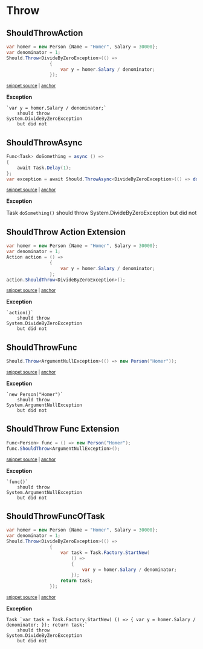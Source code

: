 # Throw


## ShouldThrowAction

<!-- snippet: ShouldThrowExamples.ShouldThrowAction.codeSample.approved.cs -->
<a id='snippet-ShouldThrowExamples.ShouldThrowAction.codeSample.approved.cs'></a>
```cs
var homer = new Person {Name = "Homer", Salary = 30000};
var denominator = 1;
Should.Throw<DivideByZeroException>(() =>
                {
                    var y = homer.Salary / denominator;
                });
```
<sup><a href='/src/DocumentationExamples/CodeExamples/ShouldThrowExamples.ShouldThrowAction.codeSample.approved.cs#L1-L6' title='File snippet `ShouldThrowExamples.ShouldThrowAction.codeSample.approved.cs` was extracted from'>snippet source</a> | <a href='#snippet-ShouldThrowExamples.ShouldThrowAction.codeSample.approved.cs' title='Navigate to start of snippet `ShouldThrowExamples.ShouldThrowAction.codeSample.approved.cs`'>anchor</a></sup>
<!-- endSnippet -->

**Exception**

<!-- include: ShouldThrowExamples.ShouldThrowAction.exceptionText.approved.txt. path: /src/DocumentationExamples/CodeExamples/ShouldThrowExamples.ShouldThrowAction.exceptionText.approved.txt -->
```
`var y = homer.Salary / denominator;`
    should throw
System.DivideByZeroException
    but did not
```
<!-- endInclude -->


## ShouldThrowAsync

<!-- snippet: ShouldThrowAsync -->
<a id='snippet-shouldthrowasync'></a>
```cs
Func<Task> doSomething = async () =>
{
    await Task.Delay(1);
};
var exception = await Should.ThrowAsync<DivideByZeroException>(() => doSomething());
```
<sup><a href='/src/Shouldly.Tests/ShouldThrowAsync/FuncOfTaskScenarioAsync.cs#L106-L112' title='File snippet `shouldthrowasync` was extracted from'>snippet source</a> | <a href='#snippet-shouldthrowasync' title='Navigate to start of snippet `shouldthrowasync`'>anchor</a></sup>
<!-- endSnippet -->

**Exception**

Task `doSomething()` <!-- include: FuncOfTaskScenarioAsync.ShouldThrowAsync.approved.txt. path: /src/Shouldly.Tests/ShouldThrowAsync/FuncOfTaskScenarioAsync.ShouldThrowAsync.approved.txt -->
    should throw
System.DivideByZeroException
    but did not <!-- endInclude -->


## ShouldThrow Action Extension

<!-- snippet: ShouldThrowExamples.ShouldThrowActionExtension.codeSample.approved.cs -->
<a id='snippet-ShouldThrowExamples.ShouldThrowActionExtension.codeSample.approved.cs'></a>
```cs
var homer = new Person {Name = "Homer", Salary = 30000};
var denominator = 1;
Action action = () =>
                {
                    var y = homer.Salary / denominator;
                };
action.ShouldThrow<DivideByZeroException>();
```
<sup><a href='/src/DocumentationExamples/CodeExamples/ShouldThrowExamples.ShouldThrowActionExtension.codeSample.approved.cs#L1-L7' title='File snippet `ShouldThrowExamples.ShouldThrowActionExtension.codeSample.approved.cs` was extracted from'>snippet source</a> | <a href='#snippet-ShouldThrowExamples.ShouldThrowActionExtension.codeSample.approved.cs' title='Navigate to start of snippet `ShouldThrowExamples.ShouldThrowActionExtension.codeSample.approved.cs`'>anchor</a></sup>
<!-- endSnippet -->

**Exception**

<!-- include: ShouldThrowExamples.ShouldThrowActionExtension.exceptionText.approved.txt. path: /src/DocumentationExamples/CodeExamples/ShouldThrowExamples.ShouldThrowActionExtension.exceptionText.approved.txt -->
```
`action()`
    should throw
System.DivideByZeroException
    but did not
```
<!-- endInclude -->


## ShouldThrowFunc

<!-- snippet: ShouldThrowExamples.ShouldThrowFunc.codeSample.approved.cs -->
<a id='snippet-ShouldThrowExamples.ShouldThrowFunc.codeSample.approved.cs'></a>
```cs
Should.Throw<ArgumentNullException>(() => new Person("Homer"));
```
<sup><a href='/src/DocumentationExamples/CodeExamples/ShouldThrowExamples.ShouldThrowFunc.codeSample.approved.cs#L1-L1' title='File snippet `ShouldThrowExamples.ShouldThrowFunc.codeSample.approved.cs` was extracted from'>snippet source</a> | <a href='#snippet-ShouldThrowExamples.ShouldThrowFunc.codeSample.approved.cs' title='Navigate to start of snippet `ShouldThrowExamples.ShouldThrowFunc.codeSample.approved.cs`'>anchor</a></sup>
<!-- endSnippet -->

**Exception**

<!-- include: ShouldThrowExamples.ShouldThrowFunc.exceptionText.approved.txt. path: /src/DocumentationExamples/CodeExamples/ShouldThrowExamples.ShouldThrowFunc.exceptionText.approved.txt -->
```
`new Person("Homer")`
    should throw
System.ArgumentNullException
    but did not
```
<!-- endInclude -->


## ShouldThrow Func Extension

<!-- snippet: ShouldThrowExamples.ShouldThrowFuncExtension.codeSample.approved.cs -->
<a id='snippet-ShouldThrowExamples.ShouldThrowFuncExtension.codeSample.approved.cs'></a>
```cs
Func<Person> func = () => new Person("Homer");
func.ShouldThrow<ArgumentNullException>();
```
<sup><a href='/src/DocumentationExamples/CodeExamples/ShouldThrowExamples.ShouldThrowFuncExtension.codeSample.approved.cs#L1-L2' title='File snippet `ShouldThrowExamples.ShouldThrowFuncExtension.codeSample.approved.cs` was extracted from'>snippet source</a> | <a href='#snippet-ShouldThrowExamples.ShouldThrowFuncExtension.codeSample.approved.cs' title='Navigate to start of snippet `ShouldThrowExamples.ShouldThrowFuncExtension.codeSample.approved.cs`'>anchor</a></sup>
<!-- endSnippet -->

**Exception**

<!-- include: ShouldThrowExamples.ShouldThrowFuncExtension.exceptionText.approved.txt. path: /src/DocumentationExamples/CodeExamples/ShouldThrowExamples.ShouldThrowFuncExtension.exceptionText.approved.txt -->
```
`func()`
    should throw
System.ArgumentNullException
    but did not
```
<!-- endInclude -->


## ShouldThrowFuncOfTask

<!-- snippet: ShouldThrowExamples.ShouldThrowFuncOfTask.codeSample.approved.cs -->
<a id='snippet-ShouldThrowExamples.ShouldThrowFuncOfTask.codeSample.approved.cs'></a>
```cs
var homer = new Person {Name = "Homer", Salary = 30000};
var denominator = 1;
Should.Throw<DivideByZeroException>(() =>
                {
                    var task = Task.Factory.StartNew(
                        () =>
                        {
                            var y = homer.Salary / denominator;
                        });
                    return task;
                });
```
<sup><a href='/src/DocumentationExamples/CodeExamples/ShouldThrowExamples.ShouldThrowFuncOfTask.codeSample.approved.cs#L1-L11' title='File snippet `ShouldThrowExamples.ShouldThrowFuncOfTask.codeSample.approved.cs` was extracted from'>snippet source</a> | <a href='#snippet-ShouldThrowExamples.ShouldThrowFuncOfTask.codeSample.approved.cs' title='Navigate to start of snippet `ShouldThrowExamples.ShouldThrowFuncOfTask.codeSample.approved.cs`'>anchor</a></sup>
<!-- endSnippet -->

**Exception**

<!-- include: ShouldThrowExamples.ShouldThrowFuncOfTask.exceptionText.approved.txt. path: /src/DocumentationExamples/CodeExamples/ShouldThrowExamples.ShouldThrowFuncOfTask.exceptionText.approved.txt -->
```
Task `var task = Task.Factory.StartNew( () => { var y = homer.Salary / denominator; }); return task;`
    should throw
System.DivideByZeroException
    but did not
```
<!-- endInclude -->
